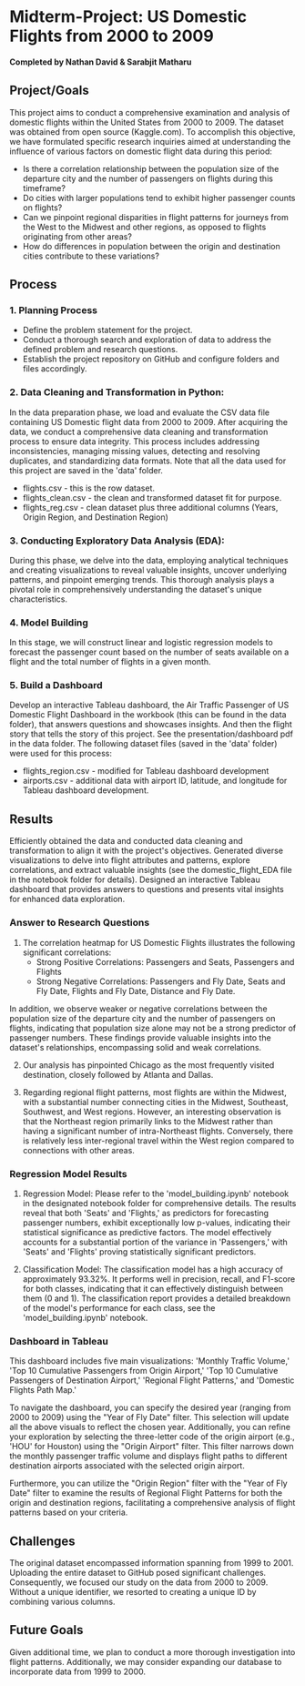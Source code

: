 # Midterm-Project: US Domestic Flights from 2000 to 2009
#### Completed by Nathan David & Sarabjit Matharu

## Project/Goals
This project aims to conduct a comprehensive examination and analysis of domestic flights within the United States from 2000 to 2009. The dataset was obtained from open source (Kaggle.com). To accomplish this objective, we have formulated specific research inquiries aimed at understanding the influence of various factors on domestic flight data during this period:

* Is there a correlation relationship between the population size of the departure city and the number of passengers on flights during this timeframe? 
* Do cities with larger populations tend to exhibit higher passenger counts on flights? 
* Can we pinpoint regional disparities in flight patterns for journeys from the West to the Midwest and other regions, as opposed to flights originating from other areas? 
* How do differences in population between the origin and destination cities contribute to these variations?


## Process

### 1. Planning Process
* Define the problem statement for the project.
* Conduct a thorough search and exploration of data to address the defined problem and research questions.
* Establish the project repository on GitHub and configure folders and files accordingly.

### 2. Data Cleaning and Transformation in Python:
In the data preparation phase, we load and evaluate the CSV data file containing US Domestic flight data from 2000 to 2009. After acquiring the data, we conduct a comprehensive data cleaning and transformation process to ensure data integrity. This process includes addressing inconsistencies, managing missing values, detecting and resolving duplicates, and standardizing data formats.
Note that all the data used for this project are saved in the 'data' folder.
* flights.csv - this is the row dataset.
* flights_clean.csv - the clean and transformed dataset fit for purpose.
* flights_reg.csv - clean dataset plus three additional columns (Years, Origin Region, and Destination Region)


### 3. Conducting Exploratory Data Analysis (EDA):
During this phase, we delve into the data, employing analytical techniques and creating visualizations to reveal valuable insights, uncover underlying patterns, and pinpoint emerging trends. This thorough analysis plays a pivotal role in comprehensively understanding the dataset's unique characteristics.

### 4. Model Building
In this stage, we will construct linear and logistic regression models to forecast the passenger count based on the number of seats available on a flight and the total number of flights in a given month.

### 5. Build a Dashboard
Develop an interactive Tableau dashboard, the Air Traffic Passenger of US Domestic Flight Dashboard in the workbook (this can be found in the data folder), that answers questions and showcases insights. And then the flight story that tells the story of this project. See the presentation/dashboard pdf in the data folder.
The following dataset files (saved in the 'data' folder) were used for this process:
* flights_region.csv - modified for Tableau dashboard development
* airports.csv - additional data with airport ID, latitude, and longitude for Tableau dashboard development.


## Results
Efficiently obtained the data and conducted data cleaning and transformation to align it with the project's objectives. Generated diverse visualizations to delve into flight attributes and patterns, explore correlations, and extract valuable insights (see the domestic_flight_EDA file in the notebook folder for details). Designed an interactive Tableau dashboard that provides answers to questions and presents vital insights for enhanced data exploration.

### Answer to Research Questions
1. The correlation heatmap for US Domestic Flights illustrates the following significant correlations: 
    * Strong Positive Correlations: Passengers and Seats, Passengers and Flights
    * Strong Negative Correlations: Passengers and Fly Date, Seats and Fly Date, Flights and Fly Date, Distance and Fly Date.

In addition, we observe weaker or negative correlations between the population size of the departure city and the number of passengers on flights, indicating that population size alone may not be a strong predictor of passenger numbers. These findings provide valuable insights into the dataset's relationships, encompassing solid and weak correlations.

2. Our analysis has pinpointed Chicago as the most frequently visited destination, closely followed by Atlanta and Dallas.

3. Regarding regional flight patterns, most flights are within the Midwest, with a substantial number connecting cities in the Midwest, Southeast, Southwest, and West regions. However, an interesting observation is that the Northeast region primarily links to the Midwest rather than having a significant number of intra-Northeast flights. Conversely, there is relatively less inter-regional travel within the West region compared to connections with other areas.

### Regression Model Results
1. Regression Model: Please refer to the 'model_building.ipynb' notebook in the designated notebook folder for comprehensive details. The results reveal that both 'Seats' and 'Flights,' as predictors for forecasting passenger numbers, exhibit exceptionally low p-values, indicating their statistical significance as predictive factors. The model effectively accounts for a substantial portion of the variance in 'Passengers,' with 'Seats' and 'Flights' proving statistically significant predictors.

2. Classification Model: The classification model has a high accuracy of approximately 93.32%. It performs well in precision, recall, and F1-score for both classes, indicating that it can effectively distinguish between them (0 and 1). The classification report provides a detailed breakdown of the model's performance for each class, see the 'model_building.ipynb' notebook.

### Dashboard in Tableau
This dashboard includes five main visualizations: 'Monthly Traffic Volume,' 'Top 10 Cumulative Passengers from Origin Airport,' 'Top 10 Cumulative Passengers of Destination Airport,' 'Regional Flight Patterns,' and 'Domestic Flights Path Map.'

To navigate the dashboard, you can specify the desired year (ranging from 2000 to 2009) using the "Year of Fly Date" filter. This selection will update all the above visuals to reflect the chosen year. Additionally, you can refine your exploration by selecting the three-letter code of the origin airport (e.g., 'HOU' for Houston) using the "Origin Airport" filter. This filter narrows down the monthly passenger traffic volume and displays flight paths to different destination airports associated with the selected origin airport.

Furthermore, you can utilize the "Origin Region" filter with the "Year of Fly Date" filter to examine the results of Regional Flight Patterns for both the origin and destination regions, facilitating a comprehensive analysis of flight patterns based on your criteria.


## Challenges 
The original dataset encompassed information spanning from 1999 to 2001. Uploading the entire dataset to GitHub posed significant challenges. Consequently, we focused our study on the data from 2000 to 2009. Without a unique identifier, we resorted to creating a unique ID by combining various columns.


## Future Goals
Given additional time, we plan to conduct a more thorough investigation into flight patterns. Additionally, we may consider expanding our database to incorporate data from 1999 to 2000.
